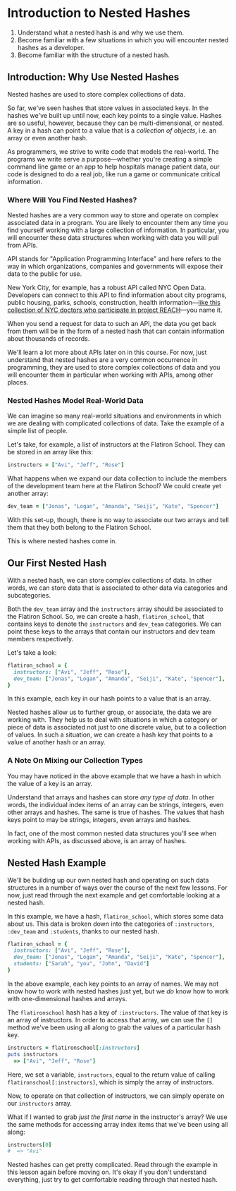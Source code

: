 # Introduction to Nested Hashes

1. Understand what a nested hash is and why we use them. 
2. Become familiar with a few situations in which you will encounter nested hashes as a developer. 
3. Become familiar with the structure of a nested hash. 

## Introduction: Why Use Nested Hashes

Nested hashes are used to store complex collections of data.

So far, we've seen hashes that store values in associated keys. In the hashes we've built up until now, each key points to a single value. Hashes are so useful, however, because they can be multi-dimensional, or nested. A key in a hash can point to a value that is a *collection of objects*, i.e. an array or even another hash. 

As programmers, we strive to write code that models the real-world. The programs we write serve a purpose––whether you're creating a simple command line game or an app to help hospitals manage patient data, our code is designed to do a real job, like run a game or communicate critical information. 

### Where Will You Find Nested Hashes?

Nested hashes are a very common way to store and operate on complex associated data in a program. You are likely to encounter them any time you find yourself working with a large collection of information. In particular, you will encounter these data structures when working with data you will pull from APIs. 

API stands for "Application Programming Interface" and here refers to the way in which organizations, companies and governments will expose their data to the public for use. 

New York City, for example, has a robust API called NYC Open Data. Developers can connect to this API to find information about city programs, public housing, parks, schools, construction, health information––[like this collection of NYC doctors who participate in project REACH](https://data.cityofnewyork.us/resource/7btz-mnc8.json)––you name it.

When you send a request for data to such an API, the data you get back from them will be in the form of a nested hash that can contain information about thousands of records. 

We'll learn a lot more about APIs later on in this course. For now, just understand that nested hashes are a very common occurrence in programming, they are used to store complex collections of data and you will encounter them in particular when working with APIs, among other places.

### Nested Hashes Model Real-World Data

We can imagine so many real-world situations and environments in which we are dealing with complicated collections of data. Take the example of a simple list of people. 

Let's take, for example, a list of instructors at the Flatiron School. They can be stored in an array like this:

```ruby
instructors = ["Avi", "Jeff", "Rose"]
```

What happens when we expand our data collection to include the members of the development team here at the Flatiron School? We could create yet another array:

```ruby
dev_team = ["Jonas", "Logan", "Amanda", "Seiji", "Kate", "Spencer"]
```

With this set-up, though, there is no way to associate our two arrays and tell them that they both belong to the Flatiron School.

This is where nested hashes come in. 

## Our First Nested Hash

With a nested hash, we can store complex collections of data. In other words, we can store data that is associated to other data via categories and subcategories. 

Both the `dev_team` array and the `instructors` array should be associated to the Flatiron School. So, we can create a hash, `flatiron_school`, that contains keys to denote the `instructors` and `dev_team` categories. We can point these keys to the arrays that contain our instructors and dev team members respectively. 

Let's take a look:

```ruby
flatiron_school = {
  instructors: ["Avi", "Jeff", "Rose"], 
  dev_team: ["Jonas", "Logan", "Amanda", "Seiji", "Kate", "Spencer"],
}
```
In this example, each key in our hash points to a value that is an array. 

Nested hashes allow us to further group, or associate, the data we are working with. They help us to deal with situations in which a category or piece of data is associated not just to one discrete value, but to a collection of values. In such a situation, we can create a hash key that points to a value of another hash or an array. 

### A Note On Mixing our Collection Types

You may have noticed in the above example that we have a hash in which the value of a key is an array. 

Understand that arrays and hashes can store *any type of data*. In other words, the individual index items of an array can be strings, integers, even other arrays and hashes. The same is true of hashes. The values that hash keys point to may be strings, integers, even arrays and hashes. 

In fact, one of the most common nested data structures you'll see when working with APIs, as discussed above, is an array of hashes. 

## Nested Hash Example

We'll be building up our own nested hash and operating on such data structures in a number of ways over the course of the next few lessons. For now, just read through the next example and get comfortable looking at a nested hash. 

In this example, we have a hash, `flatiron_school`, which stores some data about us. This data is broken down into the categories of `:instructors`, `:dev_team` and `:students`, thanks to our nested hash. 

```ruby
flatiron_school = {
  instructors: ["Avi", "Jeff", "Rose"], 
  dev_team: ["Jonas", "Logan", "Amanda", "Seiji", "Kate", "Spencer"],
  students: ["Sarah", "you", "John", "David"]
}
```

In the above example, each key points to an array of names. We may not know how to work with nested hashes just yet, but we *do* know how to work with one-dimensional hashes and arrays. 

The `flatironschool` hash has a key of `:instructors`. The value of that key is an array of instructors. In order to access that array, we can use the `[]` method we've been using all along to grab the values of a particular hash key.

```ruby
instructors = flatironschool[:instructors]
puts instructors 
  => ["Avi", "Jeff", "Rose"]
``` 
Here, we set a variable, `instructors`, equal to the return value of calling `flatironschool[:instructors]`, which is simply the array of instructors. 

Now, to operate on that collection of instructors, we can simply operate on our `instructors` array. 

What if I wanted to grab *just the first name* in the instructor's array? We use the same methods for accessing array index items that we've been using all along: 

```ruby
instructors[0]
#  => "Avi"
```

Nested hashes can get pretty complicated. Read through the example in this lesson again before moving on. It's okay if you don't understand everything, just try to get comfortable reading through that nested hash. 